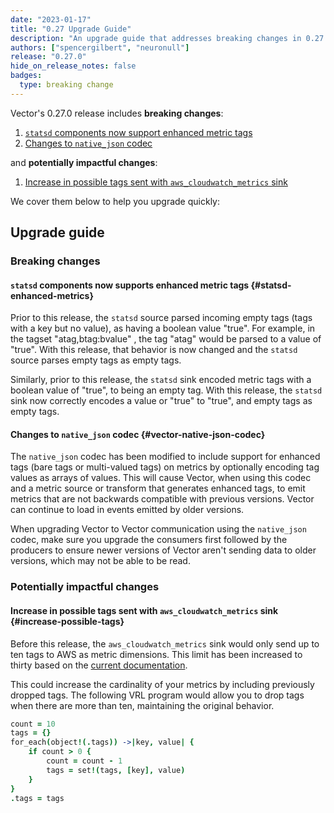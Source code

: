```yaml
---
date: "2023-01-17"
title: "0.27 Upgrade Guide"
description: "An upgrade guide that addresses breaking changes in 0.27.0"
authors: ["spencergilbert", "neuronull"]
release: "0.27.0"
hide_on_release_notes: false
badges:
  type: breaking change
---
```


Vector's 0.27.0 release includes **breaking changes**:

1. [`statsd` components now support enhanced metric tags](#statsd-enhanced-metrics)
1. [Changes to `native_json` codec](#vector-native-json-codec)

and **potentially impactful changes**:

1. [Increase in possible tags sent with `aws_cloudwatch_metrics` sink](#increase-possible-tags)

We cover them below to help you upgrade quickly:

## Upgrade guide

### Breaking changes

#### `statsd` components now supports enhanced metric tags {#statsd-enhanced-metrics}

Prior to this release, the `statsd` source parsed incoming empty tags (tags with a key
but no value), as having a boolean value "true". For example, in the tagset
"atag,btag:bvalue" , the tag "atag" would be parsed to a value of "true".
With this release, that behavior is now changed and the `statsd` source parses empty tags
as empty tags.

Similarly, prior to this release, the `statsd` sink encoded metric tags with a boolean value
of "true", to being an empty tag.
With this release, the `statsd` sink now correctly encodes a value or "true" to "true", and
empty tags as empty tags.

#### Changes to `native_json` codec {#vector-native-json-codec}

The `native_json` codec has been modified to include support for enhanced tags (bare tags or
multi-valued tags) on metrics by optionally encoding tag values as arrays of values.  This will
cause Vector, when using this codec and a metric source or transform that generates enhanced tags,
to emit metrics that are not backwards compatible with previous versions. Vector can continue to
load in events emitted by older versions.

When upgrading Vector to Vector communication using the `native_json` codec, make sure you upgrade
the consumers first followed by the producers to ensure newer versions of Vector aren't sending data
to older versions, which may not be able to be read.

### Potentially impactful changes

#### Increase in possible tags sent with `aws_cloudwatch_metrics` sink {#increase-possible-tags}

Before this release, the `aws_cloudwatch_metrics` sink would only send up to ten
tags to AWS as metric dimensions. This limit has been increased to thirty based
on the [current documentation](https://docs.aws.amazon.com/AmazonCloudWatch/latest/APIReference/API_Metric.html).

This could increase the cardinality of your metrics by including previously dropped tags.
The following VRL program would allow you to drop tags when there are more than ten,
maintaining the original behavior.

```coffeescript
count = 10
tags = {}
for_each(object!(.tags)) ->|key, value| {
    if count > 0 {
        count = count - 1
        tags = set!(tags, [key], value)
    }
}
.tags = tags
```
